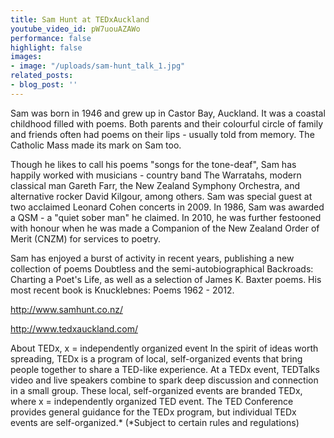 ```yaml
---
title: Sam Hunt at TEDxAuckland
youtube_video_id: pW7uouAZAWo
performance: false
highlight: false
images:
- image: "/uploads/sam-hunt_talk_1.jpg"
related_posts:
- blog_post: ''
---
```


Sam was born in 1946 and grew up in Castor Bay, Auckland. It was a coastal childhood filled with poems. Both parents and their colourful circle of family and friends often had poems on their lips - usually told from memory. The Catholic Mass made its mark on Sam too.

Though he likes to call his poems "songs for the tone-deaf", Sam has happily worked with musicians - country band The Warratahs, modern classical man Gareth Farr, the New Zealand Symphony Orchestra, and alternative rocker David Kilgour, among others. Sam was special guest at two acclaimed Leonard Cohen concerts in 2009. In 1986, Sam was awarded a QSM - a "quiet sober man" he claimed. In 2010, he was further festooned with honour when he was made a Companion of the New Zealand Order of Merit (CNZM) for services to poetry.

Sam has enjoyed a burst of activity in recent years, publishing a new collection of poems Doubtless and the semi-autobiographical Backroads: Charting a Poet's Life, as well as a selection of James K. Baxter poems. His most recent book is Knucklebnes: Poems 1962 - 2012.

http://www.samhunt.co.nz/

http://www.tedxauckland.com/

About TEDx, x = independently organized event
In the spirit of ideas worth spreading, TEDx is a program of local, self-organized events that bring people together to share a TED-like experience. At a TEDx event, TEDTalks video and live speakers combine to spark deep discussion and connection in a small group. These local, self-organized events are branded TEDx, where x = independently organized TED event. The TED Conference provides general guidance for the TEDx program, but individual TEDx events are self-organized.* (*Subject to certain rules and regulations)
